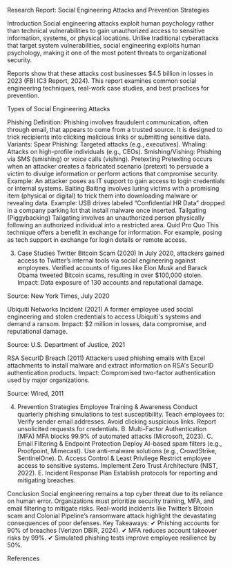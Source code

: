 Research Report: Social Engineering Attacks and Prevention Strategies

Introduction
Social engineering attacks exploit human psychology rather than technical vulnerabilities to gain unauthorized access to sensitive information, systems, or physical locations. Unlike traditional cyberattacks that target system vulnerabilities, social engineering exploits human psychology, making it one of the most potent threats to organizational security. 

Reports show that these attacks cost businesses $4.5 billion in losses in 2023 (FBI IC3 Report, 2024). This report examines common social engineering techniques, real-work case studies, and best practices for prevention.


Types of Social Engineering Attacks

Phishing
Definition: Phishing involves fraudulent communication, often through email, that appears to come from a trusted source. It is designed to trick recipients into clicking malicious links or submitting sensitive data.
Variants:
Spear Phishing: Targeted attacks (e.g., executives).
Whaling: Attacks on high-profile individuals (e.g., CEOs).
Smishing/Vishing: Phishing via SMS (smishing) or voice calls (vishing).
Pretexting
Pretexting occurs when an attacker creates a fabricated scenario (pretext) to persuade a victim to divulge information or perform actions that compromise security.
Example: An attacker poses as IT support to gain access to login credentials or internal systems.
Baiting
Baiting involves luring victims with a promising item (physical or digital) to trick them into downloading malware or revealing data.
Example: USB drives labeled “Confidential HR Data” dropped in a company parking lot that install malware once inserted.
Tailgating (Piggybacking)
Tailgating involves an unauthorized person physically following an authorized individual into a restricted area.
Quid Pro Quo
This technique offers a benefit in exchange for information. For example, posing as tech support in exchange for login details or remote access.

3. Case Studies
Twitter Bitcoin Scam (2020)
In July 2020, attackers gained access to Twitter’s internal tools via social engineering against employees. Verified accounts of figures like Elon Musk and Barack Obama tweeted Bitcoin scams, resulting in over $100,000 stolen.
Impact: Data exposure of 130 accounts and reputational damage.


Source: New York Times, July 2020


Ubiquiti Networks Incident (2021)
A former employee used social engineering and stolen credentials to access Ubiquiti's systems and demand a ransom.
Impact: $2 million in losses, data compromise, and reputational damage.


Source: U.S. Department of Justice, 2021


RSA SecurID Breach (2011)
Attackers used phishing emails with Excel attachments to install malware and extract information on RSA's SecurID authentication products.
Impact: Compromised two-factor authentication used by major organizations.


Source: Wired, 2011

4. Prevention Strategies
Employee Training & Awareness
Conduct quarterly phishing simulations to test susceptibility.
Teach employees to:
Verify sender email addresses.
Avoid clicking suspicious links.
Report unsolicited requests for credentials.
B. Multi-Factor Authentication (MFA)
MFA blocks 99.9% of automated attacks (Microsoft, 2023).
C. Email Filtering & Endpoint Protection
Deploy AI-based spam filters (e.g., Proofpoint, Mimecast).
Use anti-malware solutions (e.g., CrowdStrike, SentinelOne).
D. Access Control & Least Privilege
Restrict employee access to sensitive systems.
Implement Zero Trust Architecture (NIST, 2022).
E. Incident Response Plan
Establish protocols for reporting and mitigating breaches.

Conclusion
Social engineering remains a top cyber threat due to its reliance on human error. Organizations must prioritize security training, MFA, and email filtering to mitigate risks. Real-world incidents like Twitter’s Bitcoin scam and Colonial Pipeline’s ransomware attack highlight the devastating consequences of poor defenses.
Key Takeaways:
✔ Phishing accounts for 90% of breaches (Verizon DBIR, 2024).
✔ MFA reduces account takeover risks by 99%.
✔ Simulated phishing tests improve employee resilience by 50%.

References